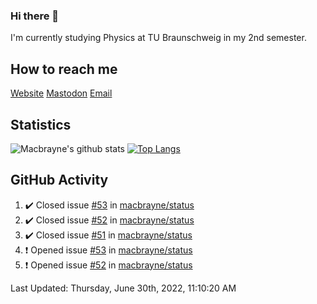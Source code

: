 ### Hi there 👋
I'm currently studying Physics at TU Braunschweig in my 2nd semester.

## How to reach me
[Website](https://macbrayne.de)
[Mastodon](https://norden.social/@florentin)
[Email](mailto:hello@macbrayne.de)

## Statistics
![Macbrayne's github stats](https://github-readme-stats.vercel.app/api?username=macbrayne&count_private=true&show_icons=true&hide_rank=true&custom_title=macbrayne's%20GitHub%20Stats)
[![Top Langs](https://github-readme-stats.vercel.app/api/top-langs/?username=macbrayne&exclude_repo=liftron&layout=compact)](https://github.com/anuraghazra/github-readme-stats)
## GitHub Activity

<!--RECENT_ACTIVITY:start-->
1. ✔️ Closed issue [#53](https://github.com/macbrayne/status/issues/53) in [macbrayne/status](https://github.com/macbrayne/status)
2. ✔️ Closed issue [#52](https://github.com/macbrayne/status/issues/52) in [macbrayne/status](https://github.com/macbrayne/status)
3. ✔️ Closed issue [#51](https://github.com/macbrayne/status/issues/51) in [macbrayne/status](https://github.com/macbrayne/status)
4. ❗️ Opened issue [#53](https://github.com/macbrayne/status/issues/53) in [macbrayne/status](https://github.com/macbrayne/status)
5. ❗️ Opened issue [#52](https://github.com/macbrayne/status/issues/52) in [macbrayne/status](https://github.com/macbrayne/status)
<!--RECENT_ACTIVITY:end-->

<!--RECENT_ACTIVITY:last_update-->
Last Updated: Thursday, June 30th, 2022, 11:10:20 AM
<!--RECENT_ACTIVITY:last_update_end-->


<!--
**macbrayne/macbrayne** is a ✨ _special_ ✨ repository because its `README.md` (this file) appears on your GitHub profile.

Here are some ideas to get you started:

- 🔭 I’m currently working on ...
- 🌱 I’m currently learning ...
- 👯 I’m looking to collaborate on ...
- 🤔 I’m looking for help with ...
- 💬 Ask me about ...
- 📫 How to reach me: ...
- 😄 Pronouns: ...
- ⚡ Fun fact: ...
-->
